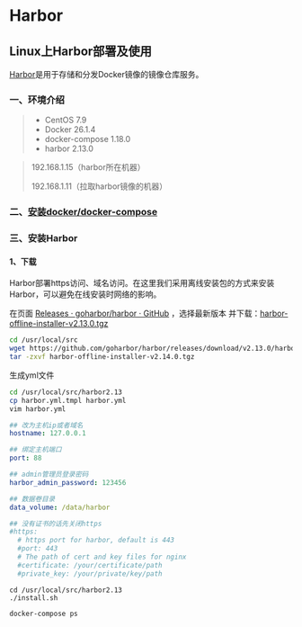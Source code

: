 # Harbor

## Linux上Harbor部署及使用

[Harbor](https://so.csdn.net/so/search?q=Harbor&spm=1001.2101.3001.7020)是用于存储和分发Docker镜像的镜像仓库服务。

### 一、环境介绍

>- CentOS 7.9
>- Docker 26.1.4
>- docker-compose 1.18.0
>- harbor 2.13.0

>192.168.1.15（harbor所在机器）
>
>192.168.1.11（拉取harbor镜像的机器）

### 二、[安装docker/docker-compose](../docker/%E5%AE%89%E8%A3%85%E6%89%8B%E5%86%8C.md)

### 三、安装Harbor

#### 1、下载

Harbor部署https访问、域名访问。在这里我们采用离线安装包的方式来安装Harbor，可以避免在线安装时网络的影响。

在页面 [Releases · goharbor/harbor · GitHub](https://github.com/goharbor/harbor/releases) ，选择最新版本 并下载：[harbor-offline-installer-v2.13.0.tgz](https://github.com/goharbor/harbor/releases/download/v2.13.0/harbor-offline-installer-v2.13.0.tgz)

```bash
cd /usr/local/src
wget https://github.com/goharbor/harbor/releases/download/v2.13.0/harbor-offline-installer-v2.13.0.tgz
tar -zxvf harbor-offline-installer-v2.14.0.tgz
```

生成yml文件

```bash
cd /usr/local/src/harbor2.13
cp harbor.yml.tmpl harbor.yml
vim harbor.yml
```

```yaml
## 改为主机ip或者域名
hostname: 127.0.0.1

## 绑定主机端口
port: 88

## admin管理员登录密码
harbor_admin_password: 123456

## 数据卷目录
data_volume: /data/harbor

## 没有证书的话先关闭https
#https:
  # https port for harbor, default is 443
  #port: 443
  # The path of cert and key files for nginx
  #certificate: /your/certificate/path
  #private_key: /your/private/key/path
```

```
cd /usr/local/src/harbor2.13
./install.sh

docker-compose ps
```

